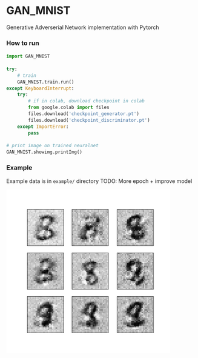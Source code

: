 # GAN_MNIST

Generative Adverserial Network implementation with Pytorch

### How to run

``` python
import GAN_MNIST

try:
    # train
    GAN_MNIST.train.run()
except KeyboardInterrupt:
    try:
        # if in colab, download checkpoint in colab
        from google.colab import files
        files.download('checkpoint_generator.pt')
        files.download('checkpoint_discriminator.pt')
    except ImportError:
        pass

# print image on trained neuralnet
GAN_MNIST.showimg.printImg()

```

### Example

Example data is in `example/` directory
TODO: More epoch + improve model

![image_example](./example/mnist-gan.png)
